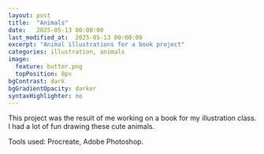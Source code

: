 ```yaml
---
layout: post
title:  "Animals"
date:   2025-05-13 00:00:00
last_modified_at:  2025-05-13 00:00:00
excerpt: "Animal illustrations for a book project"
categories: illustration, animals
image:
  feature: butter.png
  topPosition: 0px
bgContrast: dark
bgGradientOpacity: darker
syntaxHighlighter: no
---
```


<div class="img img--halfContainer img--14xLeading" style="background-image: url({{ site.baseurl_posts_img }}animals/ant2.png);"></div>
<div class="img img--halfContainer img--14xLeading" style="background-image: url({{ site.baseurl_posts_img }}animals/bee2.png);"></div>
<div class="img img--halfContainer img--14xLeading" style="background-image: url({{ site.baseurl_posts_img }}animals/butter.png);"></div>
<div class="img img--halfContainer img--14xLeading" style="background-image: url({{ site.baseurl_posts_img }}animals/hond.png);"></div>
<div class="img img--fullContainer img--14xLeading" style="background-image: url({{ site.baseurl_posts_img }}animals/lantarn.png);"></div>


This project was the result of me working on a book for my illustration class. I had a lot of fun drawing these cute animals.

Tools used: Procreate, Adobe Photoshop.